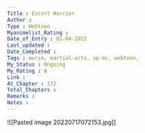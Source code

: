 ```yaml
---
Title : Escort Warrior
Author : 
Type : Webtoon
Myanimelist_Rating : 
Date_of_Entry : 01-04-2022
Last_updated : 
Date_Completed : 
Tags : murim, martial-arts, op-mc, webtoon,
My_Status : Ongoing
My_Rating : 8
Link : 
At_Chapter : 172
Total_Chapters : 
Remarks : 
Notes : 
---
```

![[Pasted image 20220717072153.jpg]]